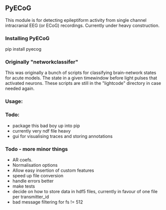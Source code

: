 ## PyECoG
This module is for detecting epileptiform activity from single channel intracranial EEG (or ECoG) recordings.
Currently under heavy construction.

### Installing PyECoG
pip install pyecog

### Originally "networkclassifer"
This was originally a bunch of scripts for classifying brain-network states for acute models. The state in a given timewindow before light pulses that activated neurons. These scripts are still in the "lightcode" directory in case needed again.


### Usage:

### Todo:
* package this bad boy up into pip
* currently very ndf file heavy
* gui for visualising traces and storing annotations

### Todo - more minor things
* AR coefs.
* Normalisation options
* Allow easy insertion of custom features
* speed up file conversion
* handle errors better
* make tests
* decide on how to store data in hdf5 files, currently in favour of one file per transmitter_id
* bad message filtering for fs != 512


